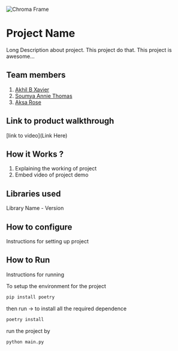 ![Chroma Frame](https://github.com/TH-Activities/saturday-hack-night-template/assets/90635335/365c00da-597c-446f-9aa7-bed99fb26074)



# Project Name
Long Description about project. This project do that. This project is awesome...

## Team members
1. [Akhil B Xavier](https://github.com/winter-x64)
2. [Soumya Annie Thomas](https://github.com/S-A-T-07)
2. [Aksa Rose](https://github.com/AksaRose)

## Link to product walkthrough
[link to video](Link Here)

## How it Works ?
1. Explaining the working of project
2. Embed video of project demo

## Libraries used
Library Name - Version

## How to configure
Instructions for setting up project

## How to Run
Instructions for running

To setup the environment for the project
```bash
pip install poetry
```
then run -> to install all the required dependence 
```bash
poetry install
```

run the project by

```bash
python main.py
```
